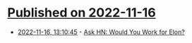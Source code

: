 # [Published on 2022-11-16](index.md)

* [2022-11-16, 13:10:45](https://news.ycombinator.com/item?id=33622364) - [Ask HN: Would You Work for Elon?](https://news.ycombinator.com/item?id=33622364)

